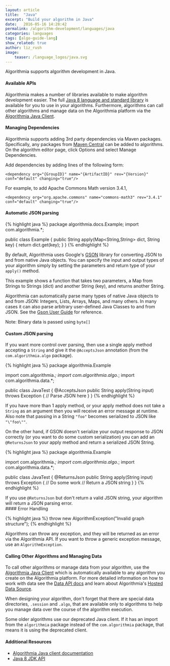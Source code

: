 ```yaml
---
layout: article
title:  "Java"
excerpt: "Build your algorithm in Java"
date:   2016-05-16 14:28:42
permalink: /algorithm-development/languages/java
categories: languages
tags: [algo-guide-lang]
show_related: true
author: liz_rush
image:
    teaser: /language_logos/java.svg
---
```


Algorithmia supports algorithm development in Java.

#### Available APIs

Algorithmia makes a number of libraries available to make algorithm development easier.
The full <a href="http://docs.oracle.com/javase/8/docs/technotes/guides/language/index.html">Java 8 language and standard library</a>
is available for you to use in your algorithms. Furthermore, algorithms can call other algorithms and manage data on the Algorithmia platform
via the <a href="http://developers.algorithmia.com/application-development/client-guides/java">Algorithmia Java Client</a>.

#### Managing Dependencies

Algorithmia supports adding 3rd party dependencies via Maven packages. Specifically, any packages from
<a href="http://search.maven.org/">Maven Central</a> can be added to algorithms.
On the algorithm editor page, click Options and select Manage Dependencies.

Add dependencies by adding lines of the following form:

`<dependency org="{GroupID}" name="{ArtifactID}" rev="{Version}" conf="default" changing="true"/> `

For example, to add Apache Commons Math version 3.4.1,

`<dependency org="org.apache.commons" name="commons-math3" rev="3.4.1" conf="default" changing="true"/>`

#### Automatic JSON parsing

{% highlight java %}
package algorithmia.docs.Example;
import com.algorithmia.*;

public class Example {
    public String apply(Map<String,String> dict, String key) {
        return dict.get(key);
    }
}
{% endhighlight %}

By default, Algorithmia uses Google's <a href="https://code.google.com/p/google-gson/">GSON</a> library for converting JSON to and from
native Java objects. You can specify the input and output types of your algorithm simply by setting the parameters and return type of
your `apply()` method.

This example shows a function that takes two parameters, a Map from Strings to Strings (dict) and another String (key), and returns another String.

Algorithmia can automatically parse many types of native Java objects to and from JSON: Integers, Lists, Arrays, Maps, and many others. In many cases it can also parse arbitrary user-defined Java Classes to and from JSON. See the <a href="https://sites.google.com/site/gson/gson-user-guide">Gson User Guide</a> for reference.

<aside class="notice">
  Note: Binary data is passed using <code>byte[]</code>
</aside>

#### Custom JSON parsing
If you want more control over parsing, then use a single apply method accepting a <code>String</code> and give it the <code>@AcceptsJson</code> annotation (from the <code>com.algorithmia.algo</code> package).

{% highlight java %}
package algorithmia.Example

import com.algorithmia.*;
import com.algorithmia.algo.*;
import com.algorithmia.data.*;

public class JavaTest {
    @AcceptsJson
    public String apply(String input) throws Exception {
        // Parse JSON here
    }
}
{% endhighlight %}

<aside class="class">
If you have more than 1 apply method, or your apply method does not take a <code>String</code> as an argument then you will receive an error message at runtime.  Also note that passing in a String <code>"foo"</code> becomes serialized to JSON like <code>"\"foo\""</code>.
</aside>

On the other hand, if GSON doesn't serialize your output response to JSON correctly (or you want to do some custom serialization) you can add an <code>@ReturnsJson</code> to your apply method and return a serialized JSON String.

{% highlight java %}
package algorithmia.Example

import com.algorithmia.*;
import com.algorithmia.algo.*;
import com.algorithmia.data.*;

public class JavaTest {
    @ReturnsJson
    public String apply(String input) throws Exception {
        // Do some work
        // Return a JSON string
    }
}
{% endhighlight %}

<aside class="notice">
If you use <code>@ReturnsJson</code> but don't return a valid JSON string, your algorithm will return a JSON parsing error.
</aside>
#### Error Handling

{% highlight java %}
throw new AlgorithmException("Invalid graph structure");
{% endhighlight %}

Algorithms can throw any exception, and they will be returned as an error via the Algorithmia API. If you want to throw a generic exception message, use an `AlgorithmException`.

#### Calling Other Algorithms and Managing Data

To call other algorithms or manage data from your algorithm, use the <a href="http://developers.algorithmia.com/application-development/client-guides/java">Algorithmia Java Client</a> which is automatically available to any algorithm you create on the Algorithmia platform. For more detailed information on how to work with data see the [Data API docs](http://docs.algorithmia.com/) and learn about Algorithmia's [Hosted Data Source](http://developers.algorithmia.com/algorithm-development/data-sources/hosted-data-guide/).

When designing your algorithm, don't forget that there are special data directories, `.session` and `.algo`, that are available only to algorithms to help you manage data over the course of the algorithm execution.

<aside class="warning">
Some older algorithms use our deprecated Java client. If it has an import from the <code>algorithmia</code> package instead of the <code>com.algorithmia</code> package, that means it is using the deprecated client.
</aside>


#### Additional Resources

* [Algorithmia Java client documentation](http://developers.algorithmia.com/application-development/client-guides/java/)
* [Java 8 JDK API](http://docs.oracle.com/javase/8/docs/api/)
